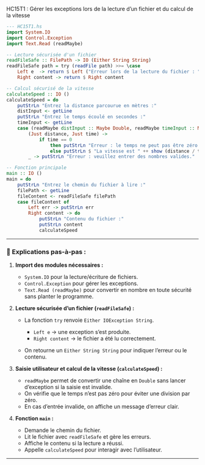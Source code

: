 HC15T1 : Gérer les exceptions lors de la lecture d’un fichier et du calcul de la vitesse

```haskell
--- HC15T1.hs
import System.IO
import Control.Exception
import Text.Read (readMaybe)

-- Lecture sécurisée d'un fichier
readFileSafe :: FilePath -> IO (Either String String)
readFileSafe path = try (readFile path) >>= \case
    Left e  -> return $ Left ("Erreur lors de la lecture du fichier : " ++ show (e :: IOException))
    Right content -> return $ Right content

-- Calcul sécurisé de la vitesse
calculateSpeed :: IO ()
calculateSpeed = do
    putStrLn "Entrez la distance parcourue en mètres :"
    distInput <- getLine
    putStrLn "Entrez le temps écoulé en secondes :"
    timeInput <- getLine
    case (readMaybe distInput :: Maybe Double, readMaybe timeInput :: Maybe Double) of
        (Just distance, Just time) ->
            if time == 0
                then putStrLn "Erreur : le temps ne peut pas être zéro."
                else putStrLn $ "La vitesse est " ++ show (distance / time) ++ " m/s."
        _ -> putStrLn "Erreur : veuillez entrer des nombres valides."

-- Fonction principale
main :: IO ()
main = do
    putStrLn "Entrez le chemin du fichier à lire :"
    filePath <- getLine
    fileContent <- readFileSafe filePath
    case fileContent of
        Left err -> putStrLn err
        Right content -> do
            putStrLn "Contenu du fichier :"
            putStrLn content
            calculateSpeed

```

---

### 🔹 Explications pas-à-pas :

1. **Import des modules nécessaires :**

   * `System.IO` pour la lecture/écriture de fichiers.
   * `Control.Exception` pour gérer les exceptions.
   * `Text.Read (readMaybe)` pour convertir en nombre en toute sécurité sans planter le programme.

2. **Lecture sécurisée d’un fichier (`readFileSafe`) :**

   * La fonction `try` renvoie `Either IOException String`.

     * `Left e` → une exception s’est produite.
     * `Right content` → le fichier a été lu correctement.
   * On retourne un `Either String String` pour indiquer l’erreur ou le contenu.

3. **Saisie utilisateur et calcul de la vitesse (`calculateSpeed`) :**

   * `readMaybe` permet de convertir une chaîne en `Double` sans lancer d’exception si la saisie est invalide.
   * On vérifie que le temps n’est pas zéro pour éviter une division par zéro.
   * En cas d’entrée invalide, on affiche un message d’erreur clair.

4. **Fonction `main` :**

   * Demande le chemin du fichier.
   * Lit le fichier avec `readFileSafe` et gère les erreurs.
   * Affiche le contenu si la lecture a réussi.
   * Appelle `calculateSpeed` pour interagir avec l’utilisateur.

---

